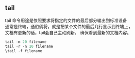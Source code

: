 ## tail
tail 命令用途是依照要求将指定的文件的最后部分输出到标准设备  
通常是终端，通俗俩将，就是把某个文件的最后几行显示到终端上，  
文档有更新的话，tail会自己主动刷新， 确保看到最新的文档内容。  

```C++
tail -n 20 filename
tail -r -n 10 filename
\tail -f filename
```
